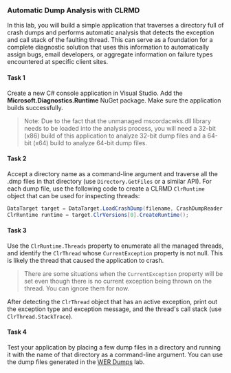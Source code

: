 ### Automatic Dump Analysis with CLRMD

In this lab, you will build a simple application that traverses a directory full of crash dumps and performs automatic analysis that detects the exception and call stack of the faulting thread. This can serve as a foundation for a complete diagnostic solution that uses this information to automatically assign bugs, email developers, or aggregate information on failure types encountered at specific client sites.

#### Task 1

Create a new C# console application in Visual Studio. Add the **Microsoft.Diagnostics.Runtime** NuGet package. Make sure the application builds successfully.

> Note: Due to the fact that the unmanaged mscordacwks.dll library needs to be loaded into the analysis process, you will need a 32-bit (x86) build of this application to analyze 32-bit dump files and a 64-bit (x64) build to analyze 64-bit dump files.

#### Task 2

Accept a directory name as a command-line argument and traverse all the .dmp files in that directory (use `Directory.GetFiles` or a similar API). For each dump file, use the following code to create a CLRMD `ClrRuntime` object that can be used for inspecting threads:

```C#
DataTarget target = DataTarget.LoadCrashDump(filename, CrashDumpReader.ClrMD);
ClrRuntime runtime = target.ClrVersions[0].CreateRuntime();
```

#### Task 3

Use the `ClrRuntime.Threads` property to enumerate all the managed threads, and identify the `ClrThread` whose `CurrentException` property is not null. This is likely the thread that caused the application to crash.

> There are some situations when the `CurrentException` property will be set even though there is no current exception being thrown on the thread. You can ignore them for now.

After detecting the `ClrThread` object that has an active exception, print out the exception type and exception message, and the thread's call stack (use `ClrThread.StackTrace`).

#### Task 4

Test your application by placing a few dump files in a directory and running it with the name of that directory as a command-line argument. You can use the dump files generated in the [WER Dumps](../dbg-dumps-wer/) lab.
